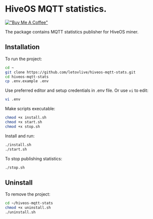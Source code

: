 # HiveOS MQTT statistics.

[!["Buy Me A Coffee"](https://www.buymeacoffee.com/assets/img/custom_images/orange_img.png)](https://www.buymeacoffee.com/letovlive)

The package contains MQTT statistics publisher for HiveOS miner.

## Installation
To run the project:

```bash
cd ~
git clone https://github.com/letovlive/hiveos-mqtt-stats.git
cd hiveos-mqtt-stats
cp .env.example .env
```

Use preferred editor and setup credentials in .env file. Or use `vi` to edit:

```bash
vi .env
```

Make scripts executable:

```bash
chmod +x install.sh
chmod +x start.sh
chmod +x stop.sh
```

Install and run:

```bash
./install.sh
./start.sh
```

To stop publishing statistics:

```bash
./stop.sh
```

## Uninstall

To remove the project:

```bash
cd ~/hiveos-mqtt-stats
chmod +x uninstall.sh
./uninstall.sh
```
